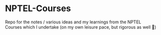 # NPTEL-Courses
Repo for the notes / various ideas and my learnings from the NPTEL Courses which I undertake (on my own leisure pace, but rigorous as well 🥸)
